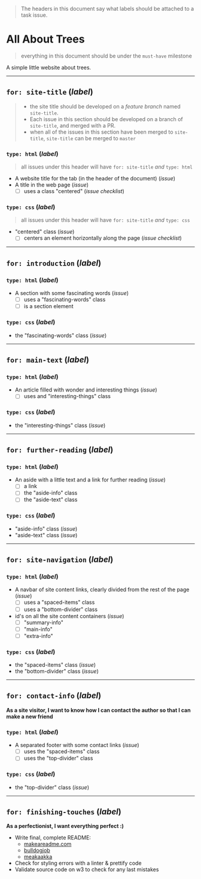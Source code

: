 > The headers in this document say what labels should be attached to a task issue.

# All About Trees

> everything in this document should be under the `must-have` milestone

A simple little website about trees.

---

## `for: site-title` (_label_)

> - the site title should be developed on a _feature branch_ named `site-title`.
> - Each issue in this section should be developed on a branch of `site-title`, and merged with a PR.
> - when all of the issues in this section have been merged to `site-title`, `site-title` can be merged to `master`

### `type: html` (_label_)

> all issues under this header will have `for: site-title` _and_ `type: html`

- A website title for the tab (in the header of the document) (_issue_)
- A title in the web page (_issue_)
  - [ ] uses a class "centered" (_issue checklist_)

### `type: css` (_label_)

> all issues under this header will have `for: site-title` _and_ `type: css`

- "centered" class (_issue_)
  - [ ] centers an element horizontally along the page (_issue checklist_)

---

## `for: introduction` (_label_)

### `type: html` (_label_)

- A section with some fascinating words (_issue_)
  - [ ] uses a "fascinating-words" class
  - [ ] is a section element

### `type: css` (_label_)

- the "fascinating-words" class (_issue_)

---

## `for: main-text` (_label_)

### `type: html` (_label_)

- An article filled with wonder and interesting things (_issue_)
  - [ ] uses and "interesting-things" class

### `type: css` (_label_)

- the "interesting-things" class (_issue_)

---

## `for: further-reading` (_label_)

### `type: html` (_label_)

- An aside with a little text and a link for further reading (_issue_)
  - [ ] a link
  - [ ] the "aside-info" class
  - [ ] the "aside-text" class

### `type: css` (_label_)

- "aside-info" class (_issue_)
- "aside-text" class (_issue_)

---

## `for: site-navigation` (_label_)

### `type: html` (_label_)

- A navbar of site content links, clearly divided from the rest of the page (_issue_)
  - [ ] uses a "spaced-items" class
  - [ ] uses a "bottom-divider" class
- id's on all the site content containers (_issue_)
  - [ ] "summary-info"
  - [ ] "main-info"
  - [ ] "extra-info"

### `type: css` (_label_)

- the "spaced-items" class (_issue_)
- the "bottom-divider" class (_issue_)

---

## `for: contact-info` (_label_)

**As a site visitor, I want to know how I can contact the author so that I can make a new friend**

### `type: html` (_label_)

- A separated footer with some contact links (_issue_)
  - [ ] uses the "spaced-items" class
  - [ ] uses the "top-divider" class

### `type: css` (_label_)

- the "top-divider" class (_issue_)

---

## `for: finishing-touches` (_label_)

**As a perfectionist, I want everything perfect :)**

- Write final, complete README:
  - [makeareadme.com](https://www.makeareadme.com/)
  - [bulldogjob](https://bulldogjob.com/news/449-how-to-write-a-good-readme-for-your-github-project)
  - [meakaakka](https://medium.com/@meakaakka/a-beginners-guide-to-writing-a-kickass-readme-7ac01da88ab3)
- Check for styling errors with a linter & prettify code
- Validate source code on w3 to check for any last mistakes
